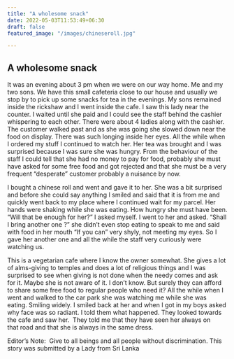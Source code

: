 ```yaml
---
title: "A wholesome snack"
date: 2022-05-03T11:53:49+06:30
draft: false
featured_image: "/images/chineseroll.jpg"

---
```

## A wholesome snack
It was an evening about 3 pm when we were on our way home. Me and my two sons. We have this small cafeteria close to our house and usually we stop by to pick up some snacks for tea in the evenings. My sons remained inside the rickshaw and I went inside the cafe. I saw this lady near the counter. I waited until she paid and I could see the staff behind the cashier whispering to each other. There were about 4 ladies along with the cashier. The customer walked past and as she was going she slowed down near the food on display. There was such longing inside her eyes. All the while when I ordered my stuff I continued to watch her. Her tea was brought and I was surprised because I was sure she was hungry. From the behaviour of the staff I could tell that she had no money to pay for food, probably she must have asked for some free food and got rejected and that she must be a very frequent “desperate” customer probably a nuisance by now.

I bought a chinese roll and went and gave it to her. She was a bit surprised and before she could say anything I smiled and said that it is from me and quickly went back to my place where I continued wait for my parcel. Her hands were shaking while she was eating. How hungry she must have been. “Will that be enough for her?” I asked myself. I went to her and asked. “Shall I bring another one ?” she didn’t even stop eating to speak to me and said with food in her mouth “If you can” very shyly, not meeting my eyes. So I gave her another one and all the while the staff very curiously were watching us.

This is a vegetarian cafe where I know the owner somewhat. She gives a lot of alms-giving to temples and does a lot of religious things and I was surprised to see when giving is not done when the needy comes and ask for it. Maybe she is not aware of it. I don’t know. But surely they can afford to share some free food to regular people who need it?
All the while when I went and walked to the car park she was watching me while she was eating. Smiling widely. I smiled back at her and when I got in my boys asked why face was so radiant. I told them what happened. They looked towards the cafe and saw her.  They told me that they have seen her always on that road and that she is always in the same dress.

Editor’s Note:  Give to all beings and all people without discrimination.
This story was submitted by a Lady from Sri Lanka